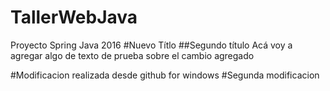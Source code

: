 ﻿# TallerWebJava
Proyecto Spring Java 2016
#Nuevo Títlo
##Segundo título
Acá voy a agregar algo de texto de prueba sobre el cambio agregado

#Modificacion realizada desde github for windows
#Segunda modificacion